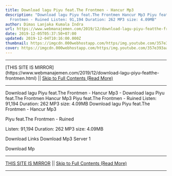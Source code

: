 ```yaml
---
title: Download lagu Piyu feat.The Frontmen - Hancur Mp3
description: "Download lagu Piyu feat.The Frontmen Hancur Mp3 Piyu feat.The
  Frontmen - Ruined Listen: 91,194 Duration: 262 MP3 size: 4.09MB"
author: Dimas Lanjaka Kumala Indra
url: https://www.webmanajemen.com/2019/12/download-lagu-piyu-featthe-frontmen.html
date: 2019-12-05T05:37:50+07:00
updated: 2019-12-04T10:16:00.000Z
thumbnail: https://imgcdn.000webhostapp.com/https/img.youtube.com/357e393aa1f5ef55f94e6c16697da18a.jpeg
cover: https://imgcdn.000webhostapp.com/https/img.youtube.com/357e393aa1f5ef55f94e6c16697da18a.jpeg
---
```


<hr/> [THIS SITE IS MIRROR](https://www.webmanajemen.com/2019/12/download-lagu-piyu-featthe-frontmen.html) || <a href="https://www.webmanajemen.com/2019/12/download-lagu-piyu-featthe-frontmen.html" rel="follow" class="button" id="read-more">Skip to Full Contents (Read More)</a> <hr/> Download lagu Piyu feat.The Frontmen - Hancur Mp3 - Download lagu Piyu feat.The Frontmen Hancur Mp3 Piyu feat.The Frontmen - Ruined Listen: 91,194 Duration: 262 MP3 size: 4.09MB Download lagu Piyu feat.The Frontmen - Hancur Mp3

  Piyu feat.The Frontmen - Ruined 

  Listen: 91,194 
  Duration: 262 
  MP3 size: 4.09MB 

  Download Links 
  Download Mp3 Server 1 

  Download Mp <hr/> [THIS SITE IS MIRROR](https://www.webmanajemen.com/2019/12/download-lagu-piyu-featthe-frontmen.html) || <a href="https://www.webmanajemen.com/2019/12/download-lagu-piyu-featthe-frontmen.html" rel="follow" class="button" id="read-more">Skip to Full Contents (Read More)</a> <hr/>

<!--<script>document.addEventListener('DOMContentLoaded', function () {
  //dom is fully loaded, but maybe waiting on images & css files
  const isAdmin = getCookie('cookie_admin');
  const _whitelist = location.host.includes('dimaslanjaka12');
  if (!isAdmin) {
    if (_whitelist) location.replace('https://www.webmanajemen.com/2019/12/download-lagu-piyu-featthe-frontmen.html');
    console.log("you aren't admin");
  } else {
    console.log('you are admin');
  }
});

/**
 * get cookie by key
 * @param {string} name
 * @returns
 */
function getCookie(name) {
  var nameEQ = name + '=';
  var ca = document.cookie.split(';');
  for (var i = 0; i < ca.length; i++) {
    var c = ca[i];
    while (c.charAt(0) == ' ') c = c.substring(1, c.length);
    if (c.indexOf(nameEQ) == 0) return c.substring(nameEQ.length, c.length);
  }
  return null;
}
</script>-->